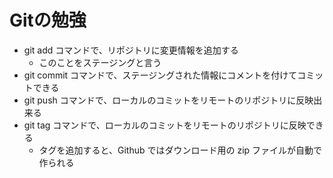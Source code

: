 # Gitの勉強

- git add コマンドで、リポジトリに変更情報を追加する
    - このことをステージングと言う
- git commit コマンドで、ステージングされた情報にコメントを付けてコミットできる
- git push コマンドで、ローカルのコミットをリモートのリポジトリに反映出来る
- git tag コマンドで、ローカルのコミットをリモートのリポジトリに反映できる
    - タグを追加すると、Github ではダウンロード用の zip ファイルが自動で作られる